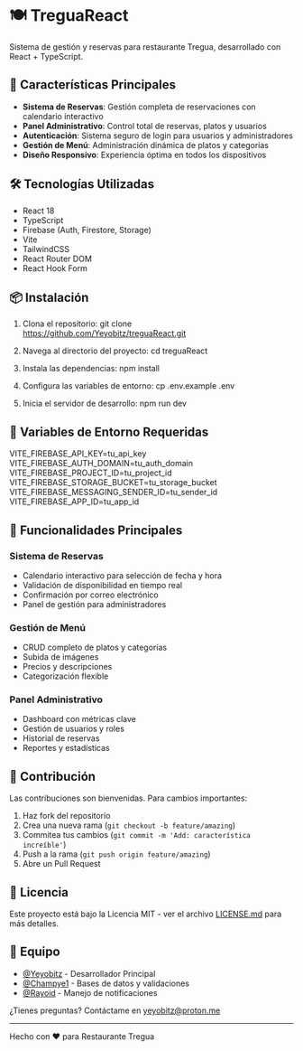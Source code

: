 # 🍽️ TreguaReact

Sistema de gestión y reservas para restaurante Tregua, desarrollado con React + TypeScript.

## 🚀 Características Principales

- **Sistema de Reservas**: Gestión completa de reservaciones con calendario interactivo
- **Panel Administrativo**: Control total de reservas, platos y usuarios
- **Autenticación**: Sistema seguro de login para usuarios y administradores
- **Gestión de Menú**: Administración dinámica de platos y categorías
- **Diseño Responsivo**: Experiencia óptima en todos los dispositivos

## 🛠️ Tecnologías Utilizadas

- React 18
- TypeScript
- Firebase (Auth, Firestore, Storage)
- Vite
- TailwindCSS
- React Router DOM
- React Hook Form

## 📦 Instalación

1. Clona el repositorio:
git clone https://github.com/Yeyobitz/treguaReact.git

2. Navega al directorio del proyecto:
cd treguaReact

3. Instala las dependencias:
npm install

4. Configura las variables de entorno:
cp .env.example .env

5. Inicia el servidor de desarrollo:
npm run dev

## 🔑 Variables de Entorno Requeridas

VITE_FIREBASE_API_KEY=tu_api_key
VITE_FIREBASE_AUTH_DOMAIN=tu_auth_domain
VITE_FIREBASE_PROJECT_ID=tu_project_id
VITE_FIREBASE_STORAGE_BUCKET=tu_storage_bucket
VITE_FIREBASE_MESSAGING_SENDER_ID=tu_sender_id
VITE_FIREBASE_APP_ID=tu_app_id

## 📱 Funcionalidades Principales

### Sistema de Reservas
- Calendario interactivo para selección de fecha y hora
- Validación de disponibilidad en tiempo real
- Confirmación por correo electrónico
- Panel de gestión para administradores

### Gestión de Menú
- CRUD completo de platos y categorías
- Subida de imágenes
- Precios y descripciones
- Categorización flexible

### Panel Administrativo
- Dashboard con métricas clave
- Gestión de usuarios y roles
- Historial de reservas
- Reportes y estadísticas

## 🤝 Contribución

Las contribuciones son bienvenidas. Para cambios importantes:

1. Haz fork del repositorio
2. Crea una nueva rama (`git checkout -b feature/amazing`)
3. Commitea tus cambios (`git commit -m 'Add: característica increíble'`)
4. Push a la rama (`git push origin feature/amazing`)
5. Abre un Pull Request

## 📄 Licencia

Este proyecto está bajo la Licencia MIT - ver el archivo [LICENSE.md](LICENSE.md) para más detalles.

## 👥 Equipo

- [@Yeyobitz](https://github.com/Yeyobitz) - Desarrollador Principal
- [@Champye1](https://github.com/Champye1) - Bases de datos y validaciones
- [@Rayoid](https://github.com/Rayoid) - Manejo de notificaciones

¿Tienes preguntas? Contáctame en [yeyobitz@proton.me](mailto:yeyobitz@proton.me)

---

Hecho con ❤️ para Restaurante Tregua

